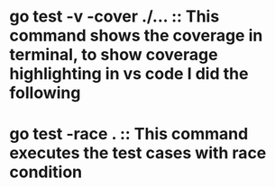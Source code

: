 # go test -v -cover ./... :: This command shows the coverage in terminal, to show coverage highlighting in vs code I did the following

# go test -race . :: This command executes the test cases with race condition
